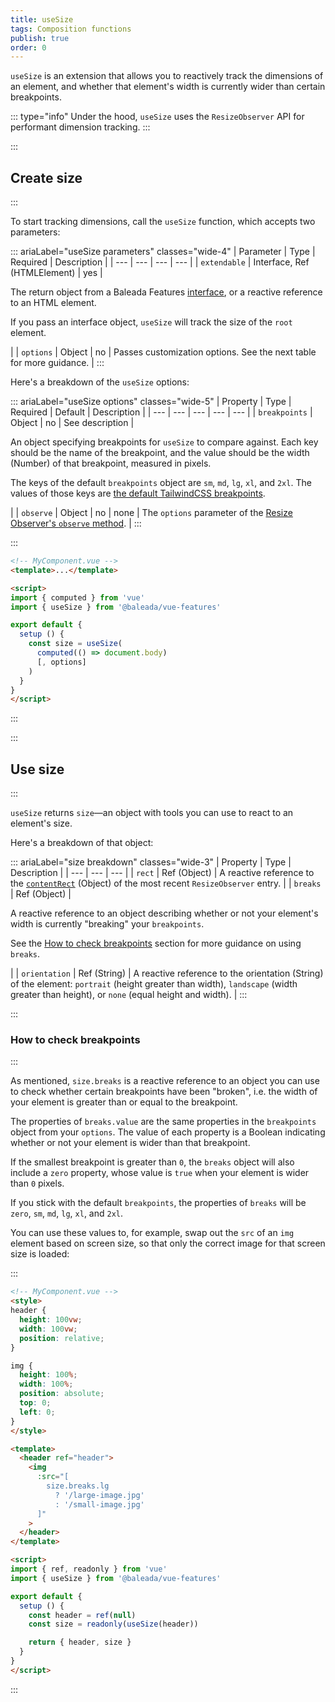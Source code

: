 ```yaml
---
title: useSize
tags: Composition functions
publish: true
order: 0
---
```


`useSize` is an extension that allows you to reactively track the dimensions of an element, and whether that element's width is currently wider than certain breakpoints.

::: type="info"
Under the hood, `useSize` uses the `ResizeObserver` API for performant dimension tracking.
:::


:::
## Create size
:::

To start tracking dimensions, call the `useSize` function, which accepts two parameters:

::: ariaLabel="useSize parameters" classes="wide-4"
| Parameter | Type | Required | Description |
| --- | --- | --- | --- |
| `extendable` | Interface, Ref (HTMLElement) | yes | <p>The return object from a Baleada Features [interface](/docs/features#using-functions), or a reactive reference to an HTML element.</p><p>If you pass an interface object, `useSize` will track the size of the `root` element.</p> |
| `options` | Object | no | Passes customization options. See the next table for more guidance. |
:::

Here's a breakdown of the `useSize` options:

::: ariaLabel="useSize options" classes="wide-5"
| Property | Type | Required | Default | Description |
| --- | --- | --- | --- | --- |
| `breakpoints` | Object | no | See description | <p>An object specifying breakpoints for `useSize` to compare against. Each key should be the name of the breakpoint, and the value should be the width (Number) of that breakpoint, measured in pixels.</p><p>The keys of the default `breakpoints` object are `sm`, `md`, `lg`, `xl`, and `2xl`. The values of those keys are [the default TailwindCSS breakpoints](https://tailwindcss.com/docs/responsive-design).</p> |
| `observe` | Object | no | none | The `options` parameter of the [Resize Observer's `observe` method](https://developer.mozilla.org/en-US/docs/Web/API/ResizeObserver/observe). |
:::

:::
```html
<!-- MyComponent.vue -->
<template>...</template>

<script>
import { computed } from 'vue'
import { useSize } from '@baleada/vue-features'

export default {
  setup () {
    const size = useSize(
      computed(() => document.body)
      [, options]
    )
  }
}
</script>
```
:::


:::
## Use size
:::

`useSize` returns `size`—an object with tools you can use to react to an element's size.

Here's a breakdown of that object:

::: ariaLabel="size breakdown" classes="wide-3"
| Property | Type | Description |
| --- | --- | --- |
| `rect` | Ref (Object) | A reactive reference to the [`contentRect`](https://developer.mozilla.org/en-US/docs/Web/API/ResizeObserverEntry/size) (Object) of the most recent `ResizeObserver` entry. |
| `breaks` | Ref (Object) | <p>A reactive reference to an object describing whether or not your element's width is currently "breaking" your `breakpoints`.</p><p>See the [How to check breakpoints](#how-to-check-breakpoints) section for more guidance on using `breaks`.</p> |
| `orientation` | Ref (String) | A reactive reference to the orientation (String) of the element: `portrait` (height greater than width), `landscape` (width greater than height), or `none` (equal height and width). |
:::


:::
### How to check breakpoints
:::

As mentioned, `size.breaks` is a reactive reference to an object you can use to check whether certain breakpoints have been "broken", i.e. the width of your element is greater than or equal to the breakpoint.

The properties of `breaks.value` are the same properties in the `breakpoints` object from your `options`. The value of each property is a Boolean indicating whether or not your element is wider than that breakpoint.

If the smallest breakpoint is greater than `0`, the `breaks` object will also include a `zero` property, whose value is `true` when your element is wider than `0` pixels.

If you stick with the default `breakpoints`, the properties of `breaks` will be `zero`, `sm`, `md`, `lg`, `xl`, and `2xl`.

You can use these values to, for example, swap out the `src` of an `img` element based on screen size, so that only the correct image for that screen size is loaded:

:::
```html
<!-- MyComponent.vue -->
<style>
header {
  height: 100vw;
  width: 100vw;
  position: relative;
}

img {
  height: 100%;
  width: 100%;
  position: absolute;
  top: 0;
  left: 0;
}
</style>

<template>
  <header ref="header">
    <img 
      :src="[
        size.breaks.lg 
          ? '/large-image.jpg' 
          : '/small-image.jpg'
      ]"
    >
  </header>
</template>

<script>
import { ref, readonly } from 'vue'
import { useSize } from '@baleada/vue-features'

export default {
  setup () {
    const header = ref(null)
    const size = readonly(useSize(header))

    return { header, size }
  }
}
</script>
```
:::
